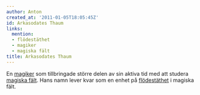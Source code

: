 ```yaml
---
author: Anton
created_at: '2011-01-05T18:05:45Z'
id: Arkasodates Thaum
links:
  mention:
  - flödestäthet
  - magiker
  - magiska fält
title: Arkasodates Thaum
---
```


En [magiker] som tillbringade större delen av sin aktiva tid med att studera [magiska fält]. Hans
namn lever kvar som en enhet på [flödestäthet] i magiska fält.

  [magiker]: magiker
  [magiska fält]: magiska_fält
  [flödestäthet]: flödestäthet
